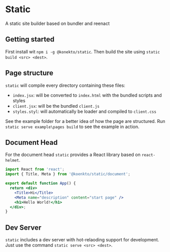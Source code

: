 # Static 
A static site builder based on bundler and reenact

## Getting started

First install wit `npm i -g @konekto/static`.
Then build the site using `static build <src> <dest>`.

## Page structure
`static` will compile every directory containing these files:

- `index.jsx`: will be converted to `index.html` with the bundled scripts and styles
- `client.jsx`: will be the bundled `client.js`
- `styles.styl`: will automatically be loader and compiled to `client.css` 

See the example folder for a better idea of how the page are structured.
Run `static serve example\pages build` to see the example in action.

## Document Head

For the document head `static` provides a React library based on `react-helmet`.
```jsx
import React from 'react';
import { Title, Meta } from '@koenkto/static/document';

export default function App() {
  return <div>
    <Title>Hi</Title>
    <Meta name="description" content="start page" />
    <h1>Hello World!</h1>
  </div>;
}
```

## Dev Server
`static` includes a dev server with hot-relaoding support for development.
Just use the command `static serve <src> <dest>`. 





